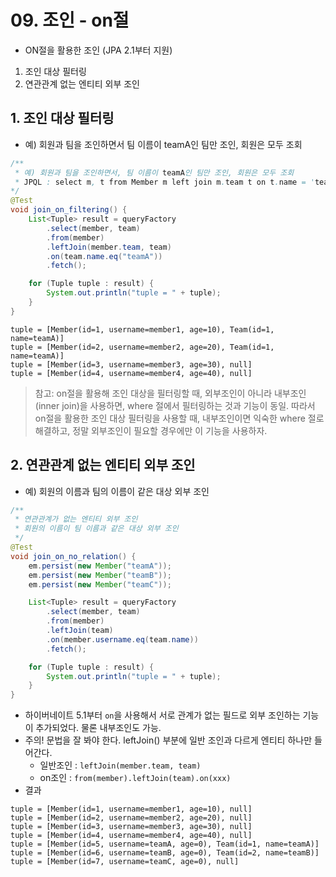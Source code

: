 # 09. 조인 - on절
- ON절을 활용한 조인 (JPA 2.1부터 지원)
1. 조인 대상 필터링
2. 연관관계 없는 엔티티 외부 조인

## 1. 조인 대상 필터링
- 예) 회원과 팀을 조인하면서 팀 이름이 teamA인 팀만 조인, 회원은 모두 조회
```java
/**
 * 예) 회원과 팀을 조인하면서, 팀 이름이 teamA인 팀만 조인, 회원은 모두 조회
 * JPQL : select m, t from Member m left join m.team t on t.name = 'teamA'
*/
@Test
void join_on_filtering() {
    List<Tuple> result = queryFactory
        .select(member, team)
        .from(member)
        .leftJoin(member.team, team)
        .on(team.name.eq("teamA"))
        .fetch();

    for (Tuple tuple : result) {
        System.out.println("tuple = " + tuple);
    }
}
```
```text
tuple = [Member(id=1, username=member1, age=10), Team(id=1, name=teamA)]
tuple = [Member(id=2, username=member2, age=20), Team(id=1, name=teamA)]
tuple = [Member(id=3, username=member3, age=30), null]
tuple = [Member(id=4, username=member4, age=40), null]
```
> 참고: on절을 활용해 조인 대상을 필터링할 때, 외부조인이 아니라 내부조인(inner join)을 사용하면, where 절에서 필터링하는 것과 기능이
> 동일. 따라서 on절을 활용한 조인 대상 필터링을 사용할 때, 내부조인이면 익숙한 where 절로 해결하고, 정말 외부조인이 필요할 경우에만 이
> 기능을 사용하자.

## 2. 연관관계 없는 엔티티 외부 조인
- 예) 회원의 이름과 팀의 이름이 같은 대상 외부 조인
```java
/**
 * 연관관계가 없는 엔티티 외부 조인
 * 회원의 이름이 팀 이름과 같은 대상 외부 조인
 */
@Test
void join_on_no_relation() {
    em.persist(new Member("teamA"));
    em.persist(new Member("teamB"));
    em.persist(new Member("teamC"));

    List<Tuple> result = queryFactory
        .select(member, team)
        .from(member)
        .leftJoin(team)
        .on(member.username.eq(team.name))
        .fetch();

    for (Tuple tuple : result) {
        System.out.println("tuple = " + tuple);
    }
}
```
- 하이버네이트 5.1부터 `on`을 사용해서 서로 관계가 없는 필드로 외부 조인하는 기능이 추가되었다. 물론 내부조인도 가능.
- 주의! 문법을 잘 봐야 한다. leftJoin() 부분에 일반 조인과 다르게 엔티티 하나만 들어간다.
  - 일반조인 : `leftJoin(member.team, team)`
  - on조인 : `from(member).leftJoin(team).on(xxx)`
- 결과
```text
tuple = [Member(id=1, username=member1, age=10), null]
tuple = [Member(id=2, username=member2, age=20), null]
tuple = [Member(id=3, username=member3, age=30), null]
tuple = [Member(id=4, username=member4, age=40), null]
tuple = [Member(id=5, username=teamA, age=0), Team(id=1, name=teamA)]
tuple = [Member(id=6, username=teamB, age=0), Team(id=2, name=teamB)]
tuple = [Member(id=7, username=teamC, age=0), null]
```
